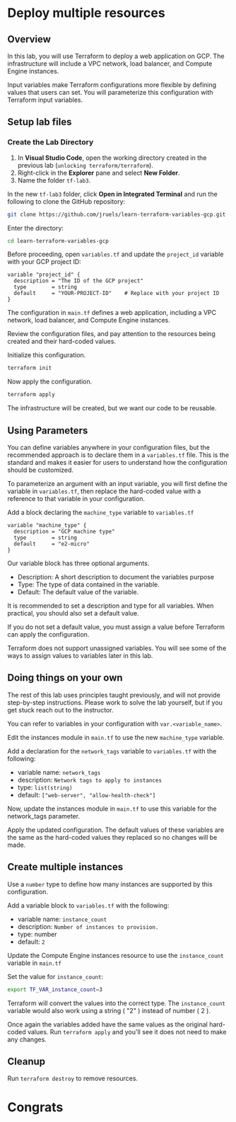 # Deploy multiple resources

## Overview 
In this lab, you will use Terraform to deploy a web application on GCP. The infrastructure will include a VPC network, load balancer, and Compute Engine instances. 

Input variables make Terraform configurations more flexible by defining values that users can set. You will parameterize this configuration with Terraform input variables. 

## Setup lab files 
### Create the Lab Directory

1. In **Visual Studio Code**, open the working directory created in the previous lab (`unlocking terraform/terraform`).
2. Right-click in the **Explorer** pane and select **New Folder**.
3. Name the folder `tf-lab3`.

In the new `tf-lab3` folder, click **Open in Integrated Terminal** and run the following to clone the GitHub repository:

```sh
git clone https://github.com/jruels/learn-terraform-variables-gcp.git
```

Enter the directory: 
```sh
cd learn-terraform-variables-gcp
```

Before proceeding, open `variables.tf` and update the `project_id` variable with your GCP project ID:
```hcl
variable "project_id" {
  description = "The ID of the GCP project"
  type        = string
  default     = "YOUR-PROJECT-ID"    # Replace with your project ID
}
```

The configuration in `main.tf` defines a web application, including a VPC network, load balancer, and Compute Engine instances.

Review the configuration files, and pay attention to the resources being created and their hard-coded values.

Initialize this configuration.
```sh
terraform init
```

Now apply the configuration.
```sh
terraform apply
```

The infrastructure will be created, but we want our code to be reusable. 

## Using Parameters

You can define variables anywhere in your configuration files, but the recommended approach is to declare them in a `variables.tf` file. This is the standard and makes it easier for users to understand how the configuration should be customized. 

To parameterize an argument with an input variable, you will first define the variable in `variables.tf`, then replace the hard-coded value with a reference to that variable in your configuration.

Add a block declaring the `machine_type` variable to `variables.tf`

```hcl
variable "machine_type" {
  description = "GCP machine type"
  type        = string
  default     = "e2-micro"
}
```

Our variable block has three optional arguments. 

- Description: A short description to document the variables purpose 
- Type: The type of data contained in the variable.
- Default: The default value of the variable.

It is recommended to set a description and type for all variables. When practical, you should also set a default value.

If you do not set a default value, you must assign a value before Terraform can apply the configuration.

Terraform does not support unassigned variables. You will see some of the ways to assign values to variables later in this lab.

## Doing things on your own
The rest of this lab uses principles taught previously, and will not provide step-by-step instructions. Please work to solve the lab yourself, but if you get stuck reach out to the instructor.

You can refer to variables in your configuration with `var.<variable_name>`.

Edit the instances module in `main.tf` to use the new `machine_type` variable.

Add a declaration for the `network_tags` variable to `variables.tf` with the following:
- variable name: `network_tags`
- description: `Network tags to apply to instances`
- type: `list(string)`
- default: `["web-server", "allow-health-check"]`

Now, update the instances module in `main.tf` to use this variable for the network_tags parameter.

Apply the updated configuration. The default values of these variables are the same as the hard-coded values they replaced so no changes will be made.

## Create multiple instances 
Use a `number` type to define how many instances are supported by this configuration. 

Add a variable block to `variables.tf` with the following: 
- variable name: `instance_count`
- description: `Number of instances to provision.`
- type: number 
- default: `2`

Update the Compute Engine instances resource to use the `instance_count` variable in `main.tf`

Set the value for `instance_count`:
```sh
export TF_VAR_instance_count=3
```

Terraform will convert the values into the correct type. The `instance_count` variable would also work using a string ( "2" ) instead of number ( 2 ). 

Once again the variables added have the same values as the original hard-coded values. Run `terraform apply` and you'll see it does not need to make any changes.

## Cleanup
Run `terraform destroy` to remove resources.

# Congrats 

